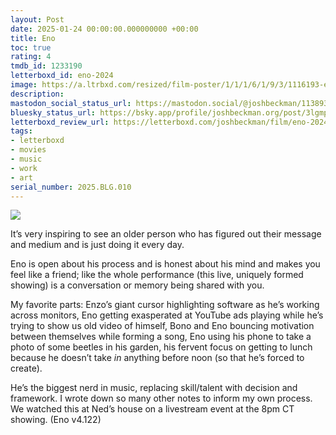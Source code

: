 ```yaml
---
layout: Post
date: 2025-01-24 00:00:00.000000000 +00:00
title: Eno
toc: true
rating: 4
tmdb_id: 1233190
letterboxd_id: eno-2024
image: https://a.ltrbxd.com/resized/film-poster/1/1/1/6/1/9/3/1116193-eno-0-600-0-900-crop.jpg?v=983c5844e6
description:
mastodon_social_status_url: https://mastodon.social/@joshbeckman/113893025014902702
bluesky_status_url: https://bsky.app/profile/joshbeckman.org/post/3lgmpbmdxmz2b
letterboxd_review_url: https://letterboxd.com/joshbeckman/film/eno-2024/
tags:
- letterboxd
- movies
- music
- work
- art
serial_number: 2025.BLG.010
---
```

 <p><img src="https://a.ltrbxd.com/resized/film-poster/1/1/1/6/1/9/3/1116193-eno-0-600-0-900-crop.jpg?v=983c5844e6"/></p> <p>It’s very inspiring to see an older person who has figured out their message and medium and is just doing it every day.</p><p>Eno is open about his process and is honest about his mind and makes you feel like a friend; like the whole performance (this live, uniquely formed showing) is a conversation or memory being shared with you. </p><p>My favorite parts: Enzo’s giant cursor highlighting software as he’s working across monitors, Eno getting exasperated at YouTube ads playing while he’s trying to show us old video of himself, Bono and Eno bouncing motivation between themselves while forming a song, Eno using his phone to take a photo of some beetles in his garden, his fervent focus on getting to lunch because he doesn’t take <i>in</i> anything before noon (so that he’s forced to create). </p><p>He’s the biggest nerd in music, replacing skill/talent with decision and framework. I wrote down so many other notes to inform my own process. We watched this at Ned’s house on a livestream event at the 8pm CT showing. (Eno v4.122)</p> 
